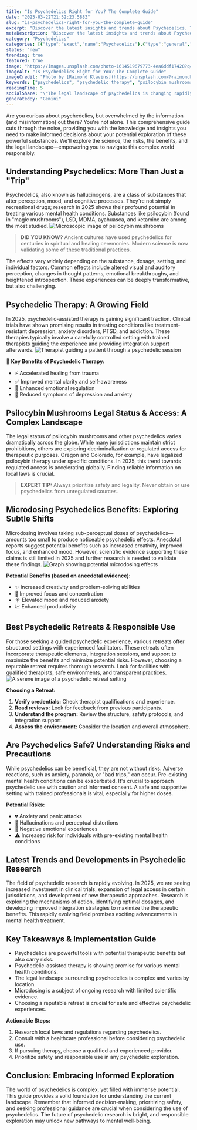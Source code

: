 ```yaml
---
title: "Is Psychedelics Right for You? The Complete Guide"
date: "2025-03-22T21:52:23.588Z"
slug: "is-psychedelics-right-for-you-the-complete-guide"
excerpt: "Discover the latest insights and trends about Psychedelics. This comprehensive guide covers everything you need to know about Psychedelics in 2025."
metaDescription: "Discover the latest insights and trends about Psychedelics. This comprehensive guide covers everything you need to know about Psychedelics in 2025."
category: "Psychedelics"
categories: [{"type":"exact","name":"Psychedelics"},{"type":"general","name":"Mental Health"},{"type":"medium","name":"Therapeutic Applications"},{"type":"specific","name":"Clinical Trials"},{"type":"niche","name":"Treatment-Resistant Depression"}]
status: "new"
trending: true
featured: true
image: "https://images.unsplash.com/photo-1614519679773-4ea6ddf17420?q=85&w=1200&fit=max&fm=webp&auto=compress"
imageAlt: "Is Psychedelics Right for You? The Complete Guide"
imageCredit: "Photo by [Raimond Klavins](https://unsplash.com/@raimondklavins) on Unsplash"
keywords: ["psychedelics", "psychedelic therapy", "psilocybin mushrooms legal", "microdosing psychedelics benefits", "best psychedelic retreats", "where to buy psychedelics legally", "psychedelic drug effects", "are psychedelics safe", "psychedelic research studies", "legal psychedelic treatments"]
readingTime: 5
socialShare: "\"The legal landscape of psychedelics is changing rapidly.  In 2025, we're seeing a shift from prohibition to regulated access in some areas, offering hope for innovative mental health treatments.\""
generatedBy: "Gemini"
---
```




Are you curious about psychedelics, but overwhelmed by the information (and misinformation) out there?  You're not alone.  This comprehensive guide cuts through the noise, providing you with the knowledge and insights you need to make informed decisions about your potential exploration of these powerful substances.  We'll explore the science, the risks, the benefits, and the legal landscape—empowering you to navigate this complex world responsibly.

## Understanding Psychedelics: More Than Just a "Trip"

Psychedelics, also known as hallucinogens, are a class of substances that alter perception, mood, and cognitive processes.  They're not simply recreational drugs;  research in 2025 shows their profound potential in treating various mental health conditions.  Substances like psilocybin (found in "magic mushrooms"), LSD, MDMA, ayahuasca, and ketamine are among the most studied.  ![Microscopic image of psilocybin mushrooms](https://images.unsplash.com/photo-1621238986077-29ec5bafe661?q=85&w=1200&fit=max&fm=webp&auto=compress)

> **DID YOU KNOW?**  Ancient cultures have used psychedelics for centuries in spiritual and healing ceremonies.  Modern science is now validating some of these traditional practices.

The effects vary widely depending on the substance, dosage, setting, and individual factors.  Common effects include altered visual and auditory perception, changes in thought patterns, emotional breakthroughs, and heightened introspection.  These experiences can be deeply transformative, but also challenging.

## Psychedelic Therapy: A Growing Field

In 2025, psychedelic-assisted therapy is gaining significant traction.  Clinical trials have shown promising results in treating conditions like treatment-resistant depression, anxiety disorders, PTSD, and addiction.  These therapies typically involve a carefully controlled setting with trained therapists guiding the experience and providing integration support afterwards.  ![Therapist guiding a patient through a psychedelic session](https://images.unsplash.com/photo-1620072404606-6f08f26ae727?q=85&w=1200&fit=max&fm=webp&auto=compress)

🔑 **Key Benefits of Psychedelic Therapy:**

* ⚡ Accelerated healing from trauma
* ✅ Improved mental clarity and self-awareness
* 🧠 Enhanced emotional regulation
* 💪 Reduced symptoms of depression and anxiety

## Psilocybin Mushrooms Legal Status & Access: A Complex Landscape

The legal status of psilocybin mushrooms and other psychedelics varies dramatically across the globe. While many jurisdictions maintain strict prohibitions, others are exploring decriminalization or regulated access for therapeutic purposes.  Oregon and Colorado, for example, have legalized psilocybin therapy under specific conditions.  In 2025, this trend towards regulated access is accelerating globally.  Finding reliable information on local laws is crucial.

> **EXPERT TIP:** Always prioritize safety and legality.  Never obtain or use psychedelics from unregulated sources.

## Microdosing Psychedelics Benefits: Exploring Subtle Shifts

Microdosing involves taking sub-perceptual doses of psychedelics—amounts too small to produce noticeable psychedelic effects.  Anecdotal reports suggest potential benefits such as increased creativity, improved focus, and enhanced mood.  However, scientific evidence supporting these claims is still limited in 2025 and further research is needed to validate these findings. ![Graph showing potential microdosing effects](https://images.unsplash.com/photo-1545680692-bcd2bcf38430?q=85&w=1200&fit=max&fm=webp&auto=compress)

**Potential Benefits (based on anecdotal evidence):**

* ✨ Increased creativity and problem-solving abilities
* 🎯 Improved focus and concentration
* ☀️ Elevated mood and reduced anxiety
* 📈 Enhanced productivity

## Best Psychedelic Retreats & Responsible Use

For those seeking a guided psychedelic experience, various retreats offer structured settings with experienced facilitators. These retreats often incorporate therapeutic elements, integration sessions, and support to maximize the benefits and minimize potential risks.  However, choosing a reputable retreat requires thorough research.  Look for facilities with qualified therapists, safe environments, and transparent practices.  ![A serene image of a psychedelic retreat setting](https://images.unsplash.com/photo-1614519679773-4ea6ddf17420?q=85&w=1200&fit=max&fm=webp&auto=compress)

**Choosing a Retreat:**

1. **Verify credentials:** Check therapist qualifications and experience.
2. **Read reviews:** Look for feedback from previous participants.
3. **Understand the program:** Review the structure, safety protocols, and integration support.
4. **Assess the environment:** Consider the location and overall atmosphere.

## Are Psychedelics Safe?  Understanding Risks and Precautions

While psychedelics can be beneficial, they are not without risks.  Adverse reactions, such as anxiety, paranoia, or "bad trips," can occur.  Pre-existing mental health conditions can be exacerbated.  It's crucial to approach psychedelic use with caution and informed consent.  A safe and supportive setting with trained professionals is vital, especially for higher doses.

**Potential Risks:**

* 💔 Anxiety and panic attacks
* 🤯 Hallucinations and perceptual distortions
* 🙁 Negative emotional experiences
* ⚠️ Increased risk for individuals with pre-existing mental health conditions

## Latest Trends and Developments in Psychedelic Research

The field of psychedelic research is rapidly evolving.  In 2025,  we are seeing increased investment in clinical trials, expansion of legal access in certain jurisdictions, and development of new therapeutic approaches.  Research is exploring the mechanisms of action, identifying optimal dosages, and developing improved integration strategies to maximize the therapeutic benefits.  This rapidly evolving field promises exciting advancements in mental health treatment.

## Key Takeaways & Implementation Guide

* Psychedelics are powerful tools with potential therapeutic benefits but also carry risks.
* Psychedelic-assisted therapy is showing promise for various mental health conditions.
* The legal landscape surrounding psychedelics is complex and varies by location.
* Microdosing is a subject of ongoing research with limited scientific evidence.
* Choosing a reputable retreat is crucial for safe and effective psychedelic experiences.

**Actionable Steps:**

1. Research local laws and regulations regarding psychedelics.
2. Consult with a healthcare professional before considering psychedelic use.
3. If pursuing therapy, choose a qualified and experienced provider.
4. Prioritize safety and responsible use in any psychedelic exploration.

## Conclusion: Embracing Informed Exploration

The world of psychedelics is complex, yet filled with immense potential.  This guide provides a solid foundation for understanding the current landscape.  Remember that informed decision-making, prioritizing safety, and seeking professional guidance are crucial when considering the use of psychedelics.  The future of psychedelic research is bright, and responsible exploration may unlock new pathways to mental well-being.

